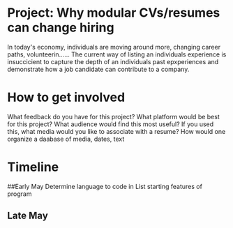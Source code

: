 # Project: Why modular CVs/resumes can change hiring
In today's economy, individuals are moving around more, changing career paths, volunteerin......
The current way of listing an individuals experience is insuccicient to capture the depth of an individuals past epxperiences and demonstrate how a job candidate can contribute to a company.





# How to get involved
What feedback do you have for this project?
What platform would be best for this project?
What audience would find this most useful?
If you used this, what media would you like to associate with a resume?
How would one organize a daabase of media, dates, text

# Timeline
##Early May
  Determine language to code in
  List starting features of program
## Late May
  
